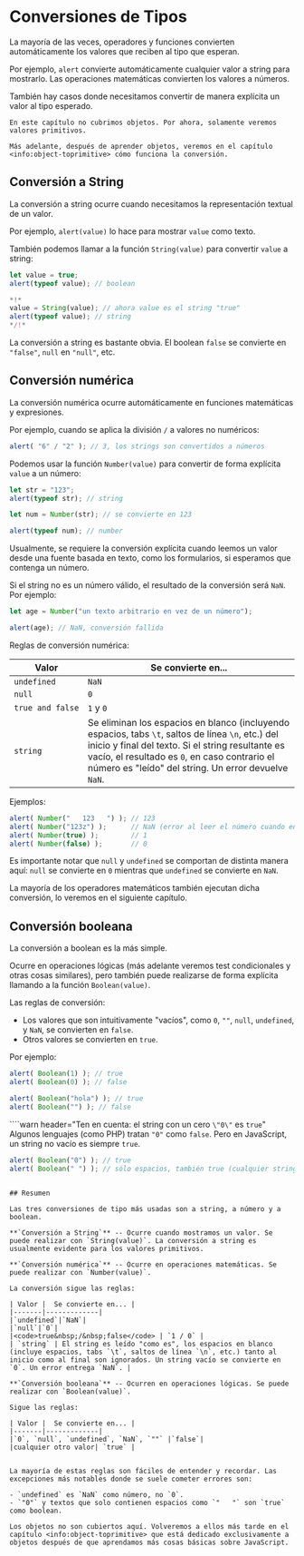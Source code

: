 # Conversiones de Tipos

La mayoría de las veces, operadores y funciones convierten automáticamente los valores que reciben al tipo que esperan.

Por ejemplo, `alert` convierte automáticamente cualquier valor a string para mostrarlo. Las operaciones matemáticas convierten los valores a números.

También hay casos donde necesitamos convertir de manera explícita un valor al tipo esperado.

```smart header="Aún no hablamos de objetos"
En este capítulo no cubrimos objetos. Por ahora, solamente veremos valores primitivos.

Más adelante, después de aprender objetos, veremos en el capítulo <info:object-toprimitive> cómo funciona la conversión.
```

## Conversión a String

La conversión a string ocurre cuando necesitamos la representación textual de un valor.

Por ejemplo, `alert(value)` lo hace para mostrar `value` como texto.

También podemos llamar a la función `String(value)` para convertir `value` a string:

```js run
let value = true;
alert(typeof value); // boolean

*!*
value = String(value); // ahora value es el string "true"
alert(typeof value); // string
*/!*
```

La conversión a string es bastante obvia. El boolean `false` se convierte en `"false"`, `null` en `"null"`, etc.

## Conversión numérica

La conversión numérica ocurre automáticamente en funciones matemáticas y expresiones.

Por ejemplo, cuando se aplica la división `/` a valores no numéricos:

```js run
alert( "6" / "2" ); // 3, los strings son convertidos a números
```

Podemos usar la función `Number(value)` para convertir de forma explícita `value` a un número:

```js run
let str = "123";
alert(typeof str); // string

let num = Number(str); // se convierte en 123

alert(typeof num); // number
```

Usualmente, se requiere la conversión explícita cuando leemos un valor desde una fuente basada en texto, como los formularios, si esperamos que contenga un número.

Si el string no es un número válido, el resultado de la conversión será `NaN`. Por ejemplo:

```js run
let age = Number("un texto arbitrario en vez de un número");

alert(age); // NaN, conversión fallida
```

Reglas de conversión numérica:

| Valor |  Se convierte en... |
|-------|-------------|
|`undefined`|`NaN`|
|`null`|`0`|
|<code>true&nbsp;and&nbsp;false</code> | `1` y `0` |
| `string` | Se eliminan los espacios en blanco (incluyendo espacios, tabs `\t`, saltos de línea `\n`, etc.) del inicio y final del texto. Si el string resultante es vacío, el resultado es `0`, en caso contrario el número es "leído" del string. Un error devuelve `NaN`. |

Ejemplos:

```js run
alert( Number("   123   ") ); // 123
alert( Number("123z") );      // NaN (error al leer el número cuando encuentra "z")
alert( Number(true) );        // 1
alert( Number(false) );       // 0
```

Es importante notar que `null` y `undefined` se comportan de distinta manera aquí: `null` se convierte en `0` mientras que `undefined` se convierte en `NaN`.

La mayoría de los operadores matemáticos también ejecutan dicha conversión, lo veremos en el siguiente capítulo.

## Conversión booleana

La conversión a boolean es la más simple.

Ocurre en operaciones lógicas (más adelante veremos test condicionales y otras cosas similares), pero también puede realizarse de forma explícita llamando a la función `Boolean(value)`.

Las reglas de conversión:

- Los valores que son intuitivamente "vacíos", como `0`, `""`, `null`, `undefined`, y `NaN`, se convierten en `false`.
- Otros valores se convierten en `true`.

Por ejemplo:

```js run
alert( Boolean(1) ); // true
alert( Boolean(0) ); // false

alert( Boolean("hola") ); // true
alert( Boolean("") ); // false
```

````warn header="Ten en cuenta: el string con un cero `\"0\"` es `true`"
Algunos lenguajes (como PHP) tratan `"0"` como `false`. Pero en JavaScript, un string no vacío es siempre `true`.

```js run
alert( Boolean("0") ); // true
alert( Boolean(" ") ); // sólo espacios, también true (cualquier string no vacío es true)
```
````

## Resumen

Las tres conversiones de tipo más usadas son a string, a número y a boolean.

**`Conversión a String`** -- Ocurre cuando mostramos un valor. Se puede realizar con `String(value)`. La conversión a string es usualmente evidente para los valores primitivos.

**`Conversión numérica`** -- Ocurre en operaciones matemáticas. Se puede realizar con `Number(value)`.

La conversión sigue las reglas:

| Valor |  Se convierte en... |
|-------|-------------|
|`undefined`|`NaN`|
|`null`|`0`|
|<code>true&nbsp;/&nbsp;false</code> | `1 / 0` |
| `string` | El string es leído "como es", los espacios en blanco (incluye espacios, tabs `\t`, saltos de línea `\n`, etc.) tanto al inicio como al final son ignorados. Un string vacío se convierte en `0`. Un error entrega `NaN`. |

**`Conversión booleana`** -- Ocurren en operaciones lógicas. Se puede realizar con `Boolean(value)`.

Sigue las reglas:

| Valor |  Se convierte en... |
|-------|-------------|
|`0`, `null`, `undefined`, `NaN`, `""` |`false`|
|cualquier otro valor| `true` |


La mayoría de estas reglas son fáciles de entender y recordar. Las excepciones más notables donde se suele cometer errores son:

- `undefined` es `NaN` como número, no `0`.
- `"0"` y textos que solo contienen espacios como `"   "` son `true` como boolean.

Los objetos no son cubiertos aquí. Volveremos a ellos más tarde en el capítulo <info:object-toprimitive> que está dedicado exclusivamente a objetos después de que aprendamos más cosas básicas sobre JavaScript.
